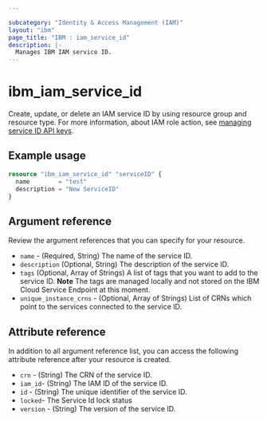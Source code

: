 ```yaml
---

subcategory: "Identity & Access Management (IAM)"
layout: "ibm"
page_title: "IBM : iam_service_id"
description: |-
  Manages IBM IAM service ID.
---
```


# ibm_iam_service_id

Create, update, or delete an IAM service ID by using resource group and resource type.  For more information, about IAM role action, see [managing service ID API keys](https://cloud.ibm.com/docs/account?topic=account-serviceidapikeys).

## Example usage

```terraform
resource "ibm_iam_service_id" "serviceID" {
  name        = "test"
  description = "New ServiceID"
}
```

## Argument reference

Review the argument references that you can specify for your resource.

- `name` - (Required, String) The name of the service ID.
- `description`  (Optional, String) The description of the service ID.
- `tags` (Optional, Array of Strings)  A list of tags that you want to add to the service ID. **Note** The tags are managed locally and not stored on the IBM Cloud Service Endpoint at this moment.
- `unique_instance_crns` - (Optional, Array of Strings) List of CRNs  which point to the services connected to the service ID.

## Attribute reference

In addition to all argument reference list, you can access the following attribute reference after your resource is created.

- `crn`  - (String) The CRN of the service ID.
- `iam_id`-  (String) The IAM ID of the service ID.
- `id` - (String) The unique identifier of the service ID.
- `locked`- The Service Id lock status
- `version`  - (String) The version of the service ID.
